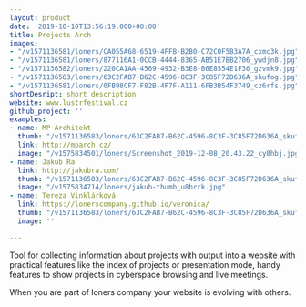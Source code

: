 ```yaml
---
layout: product
date: '2019-10-10T13:56:19.000+00:00'
title: Projects Arch
images:
- "/v1571136581/loners/CA055A68-6519-4FFB-B2B0-C72C0F5B3A7A_cxmc3k.jpg"
- "/v1571136581/loners/877116A1-0CCB-4444-8365-AB51E7BB2706_ywdjn8.jpg"
- "/v1571136582/loners/220CA1AA-4569-4932-B3E8-B6E8554E1F30_gzvmk9.jpg"
- "/v1571136583/loners/63C2FAB7-B62C-4596-8C3F-3C85F72D636A_skufog.jpg"
- "/v1571136581/loners/0FB98CF7-F82B-4F7F-A111-6FB3B54F3749_cz6rfs.jpg"
shortDesript: short description
website: www.lustrfestival.cz
github_project: ''
examples:
- name: MP Architekt
  thumb: "/v1571136583/loners/63C2FAB7-B62C-4596-8C3F-3C85F72D636A_skufog.jpg"
  link: http://mparch.cz/
  image: "/v1575834501/loners/Screenshot_2019-12-08_20.43.22_cy8hbj.jpg"
- name: Jakub Ra
  link: http://jakubra.com/
  thumb: "/v1571136583/loners/63C2FAB7-B62C-4596-8C3F-3C85F72D636A_skufog.jpg"
  image: "/v1575834714/loners/jakub-thumb_u8brrk.jpg"
- name: Tereza Vinklárková
  link: https://lonerscompany.github.io/veronica/
  thumb: "/v1571136583/loners/63C2FAB7-B62C-4596-8C3F-3C85F72D636A_skufog.jpg"
  image: ''

---
```

Tool for collecting information about projects with output
into a website with practical features like the index of projects or
presentation mode, handy features to show projects in cyberspace browsing
and live meetings.

When you are part of loners company your website is evolving
with others.